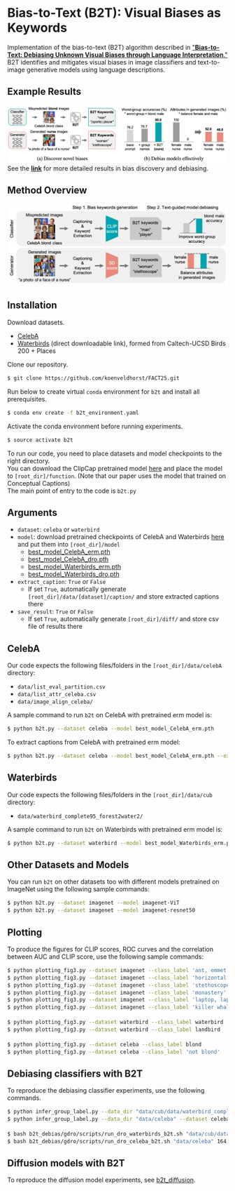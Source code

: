 # Bias-to-Text (B2T): Visual Biases as Keywords

Implementation of the bias-to-text (B2T) algorithm described in ["**Bias-to-Text: Debiasing Unknown Visual Biases through Language Interpretation**."](https://arxiv.org/abs/2301.11104)
B2T identifies and mitigates visual biases in image classifiers and text-to-image generative models using language descriptions.


## Example Results
![plot](./assets/figure_1.png)
See the [**link**](./docs/more_results.MD) for more detailed results in bias discovery and debiasing.

## Method Overview
![plot](./assets/figure_2.png)


## Installation

Download datasets.
- [CelebA](http://mmlab.ie.cuhk.edu.hk/projects/CelebA.html)
- [Waterbirds](https://nlp.stanford.edu/data/dro/waterbird_complete95_forest2water2.tar.gz) (direct downloadable link), formed from Caltech-UCSD Birds 200 + Places

Clone our repository.  
```bash
$ git clone https://github.com/koenveldhorst/FACT25.git
```

Run below to create virtual ```conda``` environment for ```b2t```  and install all prerequisites.
```bash
$ conda env create -f b2t_environment.yaml
```

Activate the conda environment before running experiments.
```bash
$ source activate b2t
```

To run our code, you need to place datasets and model checkpoints to the right directory.  
You can download the ClipCap pretrained model [here](https://github.com/rmokady/CLIP_prefix_caption) and place the model to ```[root_dir]/function```. (Note that our paper uses the model that trained on Conceptual Captions)  
The main point of entry to the code is ```b2t.py```

## Arguments
- ```dataset```: ```celeba``` or ```waterbird```
- ```model```: download pretrained checkpoints of CelebA and Waterbirds [here](https://worksheets.codalab.org/worksheets/0x621811fe446b49bb818293bae2ef88c0) and put them into ```[root_dir]/model```    
  - [best_model_CelebA_erm.pth](https://worksheets.codalab.org/rest/bundles/0x227a9d64524a46e29e34177b8073cb44/contents/blob/logs/best_model.pth)
  - [best_model_CelebA_dro.pth](https://worksheets.codalab.org/rest/bundles/0xa7c89242d1c1442d8c9b94902469ba15/contents/blob/logs/best_model.pth) 
  - [best_model_Waterbirds_erm.pth](https://worksheets.codalab.org/rest/bundles/0x677545cb487b4c98831e70b16ff836e7/contents/blob/logs/best_model.pth)
  - [best_model_Waterbirds_dro.pth](https://worksheets.codalab.org/rest/bundles/0x365690114c2e4b369c489314fdae7e99/contents/blob/logs/best_model.pth)
- ```extract_caption```: ```True``` or ```False```
  - If set ```True```, automatically generate ```[root_dir]/data/[dataset]/caption/``` and store extracted captions there
- ```save_result```: ```True``` or ```False```
  - If set ```True```, automatically generate ```[root_dir]/diff/``` and store csv file of results there

## CelebA
Our code expects the following files/folders in the ```[root_dir]/data/celebA``` directory:
- ```data/list_eval_partition.csv```
- ```data/list_attr_celeba.csv```
- ```data/image_align_celeba/```


A sample command to run ```b2t``` on CelebA with pretrained erm model is:
```bash
$ python b2t.py --dataset celeba --model best_model_CelebA_erm.pth
```

To extract captions from CelebA with pretrained erm model:
```bash
$ python b2t.py --dataset celeba --model best_model_CelebA_erm.pth --extract_caption
```

## Waterbirds
Our code expects the following files/folders in the ```[root_dir]/data/cub``` directory:
- ```data/waterbird_complete95_forest2water2/```

A sample command to run ```b2t``` on Waterbirds with pretrained erm model is:
```bash
$ python b2t.py --dataset waterbird --model best_model_Waterbirds_erm.pth
```

## Other Datasets and Models
You can run ```b2t``` on other datasets too with different models pretrained on ImageNet using the following sample commands:
```bash
$ python b2t.py --dataset imagenet --model imagenet-ViT
$ python b2t.py --dataset imagenet --model imagenet-resnet50
```


## Plotting
To produce the figures for CLIP scores, ROC curves and the correlation between AUC and CLIP score, use the following sample commands:
```bash
$ python plotting_fig3.py --dataset imagenet --class_label 'ant, emmet, pismire'
$ python plotting_fig3.py --dataset imagenet --class_label 'horizontal bar, high bar'
$ python plotting_fig3.py --dataset imagenet --class_label 'stethoscope'
$ python plotting_fig3.py --dataset imagenet --class_label 'monastery'
$ python plotting_fig3.py --dataset imagenet --class_label 'laptop, laptop computer'
$ python plotting_fig3.py --dataset imagenet --class_label 'killer whale, killer, orca, grampus, sea wolf, Orcinus orca'

$ python plotting_fig3.py --dataset waterbird --class_label waterbird
$ python plotting_fig3.py --dataset waterbird --class_label landbird

$ python plotting_fig3.py --dataset celeba --class_label blond
$ python plotting_fig3.py --dataset celeba --class_label 'not blond'
```

## Debiasing classifiers with B2T
<!-- To reproduce the debiasing classifier experiments, see [b2t_debias](b2t_debias).   -->
To reproduce the debiasing classifier experiments, use the following commands.
```bash
$ python infer_group_label.py --data_dir "data/cub/data/waterbird_complete95_forest2water2" --dataset waterbirds --save_path b2t_debias/pseudo_bias/waterbirds.pt
$ python infer_group_label.py --data_dir "data/celeba" --dataset celeba --save_path b2t_debias/pseudo_bias/celeba.pt

$ bash b2t_debias/gdro/scripts/run_dro_waterbirds_b2t.sh "data/cub/data/waterbird_complete95_forest2water2" 380
$ bash b2t_debias/gdro/scripts/run_dro_celeba_b2t.sh "data/celeba" 164
```

## Diffusion models with B2T
To reproduce the diffusion model experiments, see [b2t_diffusion](b2t_diffusion).  
